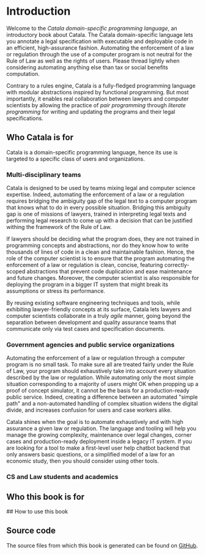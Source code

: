 # Introduction

Welcome to the *Catala domain-specific programming language*, an introductory
book about Catala. The Catala domain-specific language lets you annotate a legal
specification with executable and deployable code in an efficient,
high-assurance fashion. Automating the enforcement of a law or regulation
through the use of a computer program is not neutral for the Rule of Law as well
as the rights of users. Please thread lightly when considering automating
anything else than tax or social benefits computation.

Contrary to a rules engine, Catala is a fully-fledged programming language with
modular abstractions inspired by functional programming. But most importantly,
it enables real collaboration between lawyers and computer scientists by
allowing the practice of *pair programming* through *literate programming* for
writing and updating the programs and their legal specifications.

## Who Catala is for

Catala is a domain-specific programming language, hence its use is targeted to a
specific class of users and organizations.

### Multi-disciplinary teams

Catala is designed to be used by teams mixing legal and computer science
expertise. Indeed, automating the enforcement of a law or a regulation requires
bridging the ambiguity gap of the legal text to a computer program that knows
what to do in every possible situation. Bridging this ambiguity gap is one
of missions of lawyers, trained in interpreting legal texts and performing
legal research to come up with a decision that can be justified withing the
framework of the Rule of Law.

If lawyers should be deciding what the program does, they are not trained in
programming concepts and abstractions, nor do they know how to write thousands
of lines of code in a clean and maintainable fashion. Hence, the role of the
computer scientist is to ensure that the program automating the enforcement of a
law or regulation is clean, concise, featuring correctly-scoped abstractions
that prevent code duplication and ease maintenance and future changes. Moreover,
the computer scientist is also responsible for deploying the program in a bigger
IT system that might break its assumptions or stress its performance.

By reusing existing software engineering techniques and tools, while exhibiting
lawyer-friendly concepts at its surface, Catala lets lawyers and computer
scientists collaborate in a truly *agile* manner, going beyond the separation
between development and quality assurance teams that communicate only via test
cases and specification documents.

### Government agencies and public service organizations

Automating the enforcement of a law or regulation through a computer program is
no small task. To make sure all are treated fairly under the Rule of Law, your
program should exhaustively take into account every situation described by the
law or regulation. While automating only the most simple situation corresponding
to a majority of users might OK when propping up a proof of concept simulator,
it cannot be the basis for a production-ready public service. Indeed, creating a
difference between an automated "simple path" and a non-automated handling of
complex situation widens the digital divide, and increases confusion for users
and case workers alike.

Catala shines when the goal is to automate exhaustively and with high assurance
a given law or regulation. The language and tooling will help you manage the
growing complexity, maintenance over legal changes, corner cases and
production-ready deployment inside a legacy IT system. If you are looking for a
tool to make a first-level user help chatbot backend that only answers basic
questions, or a simplified model of a law for an economic study, then you should
consider using other tools.



### CS and Law students and academics

## Who this book is for

## How to use this book

## Source code

The source files from which this book is generated can be found on
[GitHub](https://github.com/CatalaLang/catala-book).
